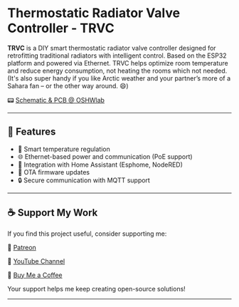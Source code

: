 # Thermostatic Radiator Valve Controller - TRVC


**TRVC** is a DIY smart thermostatic radiator valve controller designed for retrofitting traditional radiators with intelligent control. Based on the ESP32 platform and powered via Ethernet.
TRVC helps optimize room temperature and reduce energy consumption, not heating the rooms which not needed.
(It's also super handy if you like Arctic weather and your partner’s more of a Sahara fan – or the other way around. 😄)


📟 [Schematic & PCB @ OSHWlab](https://oshwlab.com/fazy/trv-controller)

---

## 🚀 Features

- 🧠 Smart temperature regulation
- 🌐 Ethernet-based power and communication (PoE support)
- 📱 Integration with Home Assistant (Esphome, NodeRED)
- 💾 OTA firmware updates
- 🔒 Secure communication with MQTT support

---



## ☕ Support My Work

If you find this project useful, consider supporting me:

💖 [Patreon](https://www.patreon.com/c/DemoEffect)

🎥 [YouTube Channel](https://www.youtube.com/@DemoEffect)

🧃 [Buy Me a Coffee](https://buymeacoffee.com/demoeffect)

Your support helps me keep creating open-source solutions!

---
